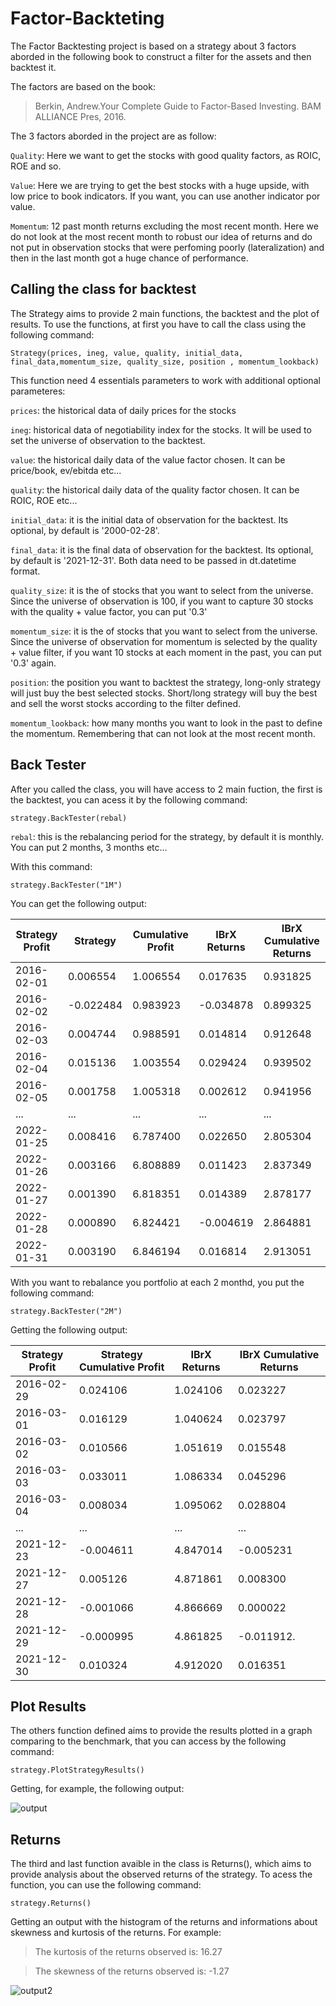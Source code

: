 # Factor-Backteting

The Factor Backtesting project is based on a strategy about 3 factors aborded in the following book to construct a filter for the assets and then backtest it.

The factors are based on the book:
> Berkin, Andrew.Your Complete Guide to Factor-Based Investing. BAM ALLIANCE Pres, 2016.

The 3 factors aborded in the project are as follow: 
  
  `Quality`: Here we want to get the stocks with good quality factors, as ROIC, ROE and so.
  
  `Value`: Here we are trying to get the best stocks with a huge upside, with low price to book indicators. If you want, you can use another indicator por value.
  
  `Momentum`: 12 past month returns excluding the most recent month. Here we do not look at the most recent month to robust our idea of returns and do not put in observation stocks that were perfoming poorly (lateralization) and then in the last month got a huge chance of performance.

## Calling the class for backtest

The Strategy aims to provide 2 main functions, the backtest and the plot of results. To use the functions, at first you have to call the class using the following command:

  ```
  Strategy(prices, ineg, value, quality, initial_data, final_data,momentum_size, quality_size, position , momentum_lookback)
  ```
 
 This function need 4 essentials parameters to work with additional optional parameteres:

  `prices`: the historical data of daily prices for the stocks
 
  `ineg`: historical data of negotiability index for the stocks. It will be used to set the universe of observation to the backtest.
  
  `value`: the historical daily data of the value factor chosen. It can be price/book, ev/ebitda etc...
  
  `quality`: the historical daily data of the quality factor chosen. It can be ROIC, ROE etc...
 
  `initial_data`: it is the initial data of observation for the backtest. Its optional, by default is '2000-02-28'.
  
   `final_data`: it is the final data of observation for the backtest. Its optional, by default is '2021-12-31'. Both data need to be passed in dt.datetime format.
   
   `quality_size`: it is the of stocks that you want to select from the universe. Since the universe of observation is 100, if you want to capture 30 stocks with the quality + value factor, you can put '0.3'
   
   `momentum_size`: it is the of stocks that you want to select from the universe. Since the universe of observation for momentum is selected by the quality + value filter, if you want 10 stocks at each moment in the past, you can put '0.3' again. 
   
   `position`: the position you want to backtest the strategy, long-only strategy will just buy the best selected stocks. Short/long strategy will buy the best and sell the worst stocks according to the filter defined.
   
   `momentum_lookback`: how many months you want to look in the past to define the momentum. Remembering that can not look at the most recent month. 
   
## Back Tester

After you called the class, you will have access to 2 main fuction, the first is the backtest, you can acess it by the following command:

   ```
   strategy.BackTester(rebal)
   ```
   
   `rebal`: this is the rebalancing period for the strategy, by default it is monthly. You can put 2 months, 3 months etc...
 
   With this command:
   
   ```
   strategy.BackTester("1M")
   ```
   
   You can get the following output:
   
|Strategy Profit |	Strategy | Cumulative Profit |	IBrX Returns |	IBrX Cumulative Returns |
| -------------  | ------------- | ------------- | ------------- | ------------------------ | 
|2016-02-01 |	0.006554 |	1.006554 |	0.017635 |	0.931825 |
|2016-02-02 |	-0.022484 |	0.983923 |	-0.034878 |	0.899325 | 
|2016-02-03 |	0.004744 |	0.988591 |	0.014814 |	0.912648 |
|2016-02-04 |	0.015136 |	1.003554 |	0.029424 |	0.939502 |
|2016-02-05 |	0.001758 |	1.005318 |	0.002612 |	0.941956 |
|...|	...|	...|	...|	...|
|2022-01-25 |	0.008416 |	6.787400 |	0.022650 |	2.805304 |
|2022-01-26 |	0.003166 |	6.808889 |	0.011423 |	2.837349 |
|2022-01-27 |	0.001390 |	6.818351 |	0.014389 |	2.878177 |
|2022-01-28 |	0.000890 |	6.824421 |	-0.004619 |	2.864881 |
|2022-01-31 |	0.003190 |	6.846194 |	0.016814 |	2.913051 |


  With you want to rebalance you portfolio at each 2 monthd, you put the following command:
  
  ```
  strategy.BackTester("2M")
  ```
  
  Getting the following output:
  
|Strategy Profit |	Strategy Cumulative Profit |	IBrX Returns |	IBrX Cumulative Returns |
| ------------- | ------------- | ------------- | ------------------------ | 
|2016-02-29 |  	0.024106 | 	1.024106 |	0.023227 | 	0.973170 | 
|2016-03-01 | 	0.016129 | 	1.040624 |	0.023797 | 	1.019084 | 
|2016-03-02 | 	0.010566 | 	1.051619 |	0.015548 | 	1.034929 | 
|2016-03-03 | 	0.033011 | 	1.086334 |	0.045296 | 	1.081807 | 
|2016-03-04 | 	0.008034 | 	1.095062 |	0.028804 | 	1.112968 | 
|...|	...|	...|	...|	...|
|2021-12-23 |	-0.004611 |	4.847014 |	-0.005231  |	2.757947 |
|2021-12-27 | 0.005126  |	4.871861 |	0.008300   |	2.780838 |
|2021-12-28 |	-0.001066 |	4.866669 |	0.000022   |	2.780898 |
|2021-12-29 |	-0.000995 |	4.861825 |	-0.011912. |	2.747772 |
|2021-12-30 |	0.010324  |	4.912020 |	0.016351   |	2.792702 |
   
## Plot Results

The others function defined aims to provide the results plotted in a graph comparing to the benchmark, that you can access by the following command:

  ```
  strategy.PlotStrategyResults()
  ```
     
Getting, for example, the following output:

![output](https://user-images.githubusercontent.com/94725904/175137998-215bdffc-9f13-4385-9491-408e490e1326.png)

## Returns
The third and last function avaible in the class is Returns(), which aims to provide analysis about the observed returns of the strategy. To acess the function, you can use the following command:
  
  ```
  strategy.Returns()
  ```

Getting an output with the histogram of the returns and informations about skewness and kurtosis of the returns. For example:

  > The kurtosis of the returns observed is: 16.27
  
  > The skewness of the returns observed is: -1.27

![output2](https://user-images.githubusercontent.com/94725904/175165432-a11bef52-3487-40c7-ad03-bd39b31da63a.png)
  


   

